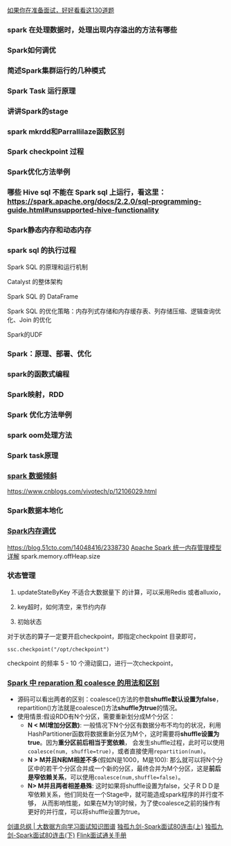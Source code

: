 [如果你在准备面试，好好看看这130道题](https://mp.weixin.qq.com/s?__biz=MzU3MzgwNTU2Mg==&mid=2247486986&idx=1&sn=422d1a3c11c72ff97b32cc01142839f4&chksm=fd3d489fca4ac1895242ab94b932b12c65dc57b5f3a16acc7084dc8a189e9026290245a64c4f&mpshare=1&scene=1&srcid=&sharer_sharetime=1579174252390&sharer_shareid=345c18b24b01f8311961001c70cf35b3&key=f91b344e81f23c9af14d8e7354de003ff6fbbd565bc3b0e5b3ba446506de018fb701383dd19de608dde4bef87e0e3a59e5754139013965febd896922ca71d6b5473514b5f5a7d5f0ad6d69edb624535d&ascene=1&uin=MjM4MjczMTEwOA%3D%3D&devicetype=Windows+10&version=62080079&lang=en&exportkey=Aw2kh%2FXGVBHi2iVJUqa2WIY%3D&pass_ticket=ZulPYShl4bJ10cURsZaoessTcFyWeQhM9e8i8cSX5tauZi%2BZCWWZJ3QGDMzQjtUN)

### spark 在处理数据时，处理出现内存溢出的方法有哪些


### Spark如何调优 

### 简述Spark集群运行的几种模式 

### Spark Task 运行原理

### 讲讲Spark的stage 

### spark mkrdd和Parrallilaze函数区别 

### Spark checkpoint 过程 


### Spark优化方法举例 


### 哪些 Hive sql 不能在 Spark sql 上运行，看这里：https://spark.apache.org/docs/2.2.0/sql-programming-guide.html#unsupported-hive-functionality 


### Spark静态内存和动态内存 


### spark sql 的执行过程 

Spark SQL 的原理和运行机制

Catalyst 的整体架构

Spark SQL 的 DataFrame


Spark SQL 的优化策略：内存列式存储和内存缓存表、列存储压缩、逻辑查询优化、Join 的优化


Spark的UDF

### Spark：原理、部署、优化 

### spark的函数式编程 


### Spark映射，RDD

### Spark 优化方法举例 

### spark oom处理方法 

### Spark task原理 

### [spark 数据倾斜](https://mp.weixin.qq.com/s/lqMu6lfk-Ny1ZHYruEeBdA)
https://www.cnblogs.com/vivotech/p/12106029.html


### Spark数据本地化

### [Spark内存调优](https://www.cnblogs.com/frankdeng/p/9301783.html)
https://blog.51cto.com/14048416/2338730
[Apache Spark 统一内存管理模型详解](https://www.iteblog.com/archives/2342.html)
spark.memory.offHeap.size

### 状态管理

   1. updateStateByKey 不适合大数据量下 的计算，可以采用Redis 或者alluxio，
   2. key超时，如何清空，来节约内存
        
   3. 初始状态

对于状态的算子一定要开启checkpoint，即指定checkpoint 目录即可，
```
ssc.checkpoint("/opt/checkpoint")
```
checkpoint 的频率
5 - 10 个滑动窗口，进行一次checkpoint，





### [Spark 中 reparation 和 coalesce 的用法和区别](https://mp.weixin.qq.com/s?__biz=MzA3MDY0NTMxOQ==&mid=2247487893&idx=1&sn=a004ecea5a0a4e0c8b8bdb0714d1e0c3&chksm=9f38f2bda84f7bab14ee8ceb8d52ea242084397abf652d42c0d9ae7419532876ecfb8cabd02a&scene=126&sessionid=1585881131&key=3ad268967871374a25fe0814da992c03d4d978ebb05395660a0ca0535ebdc69354dac047a9f90a0b34e17f970518c6fb968f6859339a04861f5cb6fb790b3579b05ebbe5efb44bbf9fb9f4022419e70b&ascene=1&uin=MjM4MjczMTEwOA%3D%3D&devicetype=Windows+10&version=62080079&lang=en&exportkey=A65pyzU4mQrz3G2WbgIo9xE%3D&pass_ticket=oKNsyt75%2BtncoPHe0vyVGrkjqohk3yaYxaM1j4z5a9%2BPuSf68KUQ4g2uf4ESA92r)
- 源码可以看出两者的区别：coalesce()方法的参数**shuffle默认设置为false**，repartition()方法就是coalesce()方法**shuffle为true**的情况。
- 使用情景:假设RDD有N个分区，需要重新划分成M个分区：
   - **N < M(增加分区数)**: 一般情况下N个分区有数据分布不均匀的状况，利用HashPartitioner函数将数据重新分区为M个，这时需要将**shuffle设置为true**。因为**重分区前后相当于宽依赖**，
   会发生shuffle过程，此时可以使用 ``` coalesce(num, shuffle=true) ```，或者直接使用```repartition(num)```。
   - **N > M并且N和M相差不多**(假如N是1000，M是100): 那么就可以将N个分区中的若干个分区合并成一个新的分区，最终合并为M个分区，这是**前后是窄依赖关系**，可以使用```coalesce(num,shuffle=false)```。
   - **N> M并且两者相差悬殊**: 这时如果将shuffle设置为false，父子ＲＤＤ是窄依赖关系，他们同处在一个Stage中，就可能造成spark程序的并行度不够，
   从而影响性能，如果在M为1的时候，为了使coalesce之前的操作有更好的并行度，可以将shuffle设置为true。



[剑谱总纲 | 大数据方向学习面试知识图谱](https://mp.weixin.qq.com/s/mi7ZhIpbgqGi9yu0_nuVTA)
[独孤九剑-Spark面试80连击(上)](https://mp.weixin.qq.com/s/i1ZkCbhUM7Dcygvn2CrTSw)
[独孤九剑-Spark面试80连击(下)](https://mp.weixin.qq.com/s/5YhDK0T3JUHySVCW13bv2Q)
[Flink面试通关手册](https://mp.weixin.qq.com/s/xRqrojjFITuhswtjNJo7OQ)
